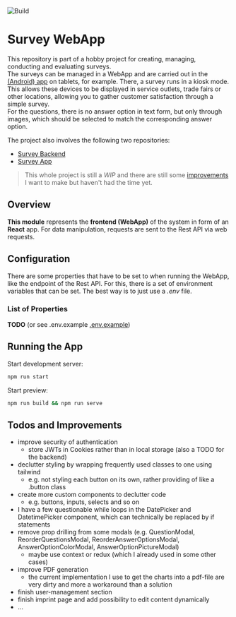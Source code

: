 ![Build](https://github.com/nilskrtm/survey-test-web/actions/workflows/push.yml/badge.svg)

# Survey WebApp

This repository is part of a hobby project for creating, managing, conducting and evaluating surveys.<br/>
The surveys can be managed in a WebApp and are carried out in the [(Android) app](https://github.com/nilskrtm/SurveyTestApp) on tablets, for example. There, a survey runs in a kiosk mode. This allows these devices to be displayed in service outlets, trade fairs or other locations, allowing you to gather customer satisfaction through a simple survey.<br/>
For the questions, there is no answer option in text form, but only through images, which should be selected to match the corresponding answer option.

The project also involves the following two repositories:

- [Survey Backend](https://github.com/nilskrtm/survey-test-api)
- [Survey App](https://github.com/nilskrtm/SurveyTestApp)

> This whole project is still a _WIP_ and there are still some [improvements](#todos-and-improvements) I want to make but haven't had the time yet.

## Overview

<b>This module</b> represents the <b>frontend (WebApp)</b> of the system in form of an <b>React</b> app. For data manipulation, requests are sent to the Rest API via web requests.

## Configuration

There are some properties that have to be set to when running the WebApp, like the endpoint of the Rest API. For this, there is a set of environment variables that can be set. The best way is to just use a _.env_ file.

### List of Properties

<b>TODO</b> (or see .env.example [.env.example](https://github.com/nilskrtm/survey-test-web/blob/master/.env.example))

## Running the App

Start development server:

```bash
npm run start
```

Start preview:

```bash
npm run build && npm run serve
```

## Todos and Improvements

- improve security of authentication
  - store JWTs in Cookies rather than in local storage (also a TODO for the backend)
- declutter styling by wrapping frequently used classes to one using tailwind
  - e.g. not styling each button on its own, rather providing of like a .button class
- create more custom components to declutter code
  - e.g. buttons, inputs, selects and so on
- I have a few questionable while loops in the DatePicker and DatetimePicker component, which can technically be replaced by if statements
- remove prop drilling from some modals (e.g. QuestionModal, ReorderQuestionsModal, ReorderAnswerOptionsModal, AnswerOptionColorModal, AnswerOptionPictureModal)
  - maybe use context or redux (which I already used in some other cases)
- improve PDF generation
  - the current implementation I use to get the charts into a pdf-file are very dirty and more a workaround than a solution
- finish user-management section
- finish imprint page and add possibility to edit content dynamically
- ...
